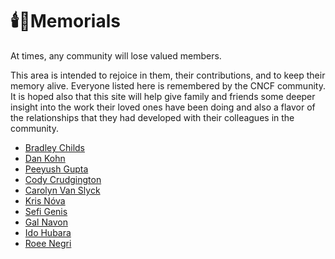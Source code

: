 # 🕯️💐Memorials

At times, any community will lose valued members.

This area is intended to rejoice in them, their contributions, and to keep their memory alive. Everyone listed here is remembered by the CNCF community. It is hoped also that this site will help give family and friends some deeper insight into the work their loved ones have been doing and also a flavor of the relationships that they had developed with their colleagues in the community.

* [Bradley Childs](bradley-childs.md)
* [Dan Kohn](dan-kohn.md)
* [Peeyush Gupta](peeyush-gupta.md)
* [Cody Crudgington](cody-crudgington.md)
* [Carolyn Van Slyck](carolyn-van-slyck.md)
* [Kris Nóva](kris-nóva.md)
* [Sefi Genis](Sefi-Genis.md)
* [Gal Navon](Gal-Navon.md)
* [Ido Hubara](Ido-Hubara.md)
* [Roee Negri](Roee-Negri.md)
